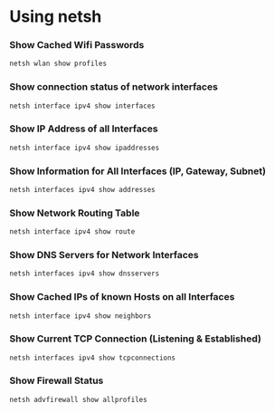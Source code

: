 # Using netsh

### Show Cached Wifi Passwords
```bash
netsh wlan show profiles
```

### Show connection status of network interfaces
```bash
netsh interface ipv4 show interfaces
```

### Show IP Address of all Interfaces
```bash
netsh interface ipv4 show ipaddresses
```

### Show Information for All Interfaces (IP, Gateway, Subnet)
```bash
netsh interfaces ipv4 show addresses
```

### Show Network Routing Table
```bash
netsh interface ipv4 show route
```

### Show DNS Servers for Network Interfaces
```bash
netsh interfaces ipv4 show dnsservers
```

### Show Cached IPs of known Hosts on all Interfaces
```bash
netsh interface ipv4 show neighbors
```

### Show Current TCP Connection (Listening & Established)
```bash
netsh interfaces ipv4 show tcpconnections
```

### Show Firewall Status
```bash
netsh advfirewall show allprofiles
```